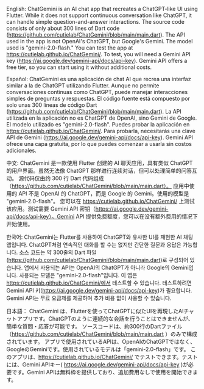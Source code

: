English:
ChatGemini is an AI chat app that recreates a ChatGPT-like UI using Flutter. While it does not support continuous conversation like ChatGPT, it can handle simple question-and-answer interactions. The source code consists of only about 300 lines of Dart code (https://github.com/cutielab/ChatGemini/blob/main/main.dart). The API used in the app is not OpenAI's ChatGPT, but Google's Gemini. The model used is "gemini-2.0-flash." You can test the app at https://cutielab.github.io/ChatGemini/. To test, you will need a Gemini API key (https://ai.google.dev/gemini-api/docs/api-key). Gemini API offers a free tier, so you can start using it without additional costs.

Español:
ChatGemini es una aplicación de chat AI que recrea una interfaz similar a la de ChatGPT utilizando Flutter. Aunque no permite conversaciones continuas como ChatGPT, puede manejar interacciones simples de preguntas y respuestas. El código fuente está compuesto por solo unas 300 líneas de código Dart (https://github.com/cutielab/ChatGemini/blob/main/main.dart). La API utilizada en la aplicación no es ChatGPT de OpenAI, sino Gemini de Google. El modelo utilizado es "gemini-2.0-flash". Puedes probar la aplicación en https://cutielab.github.io/ChatGemini/. Para probarla, necesitarás una clave API de Gemini (https://ai.google.dev/gemini-api/docs/api-key). Gemini API ofrece una capa gratuita, por lo que puedes comenzar a usarla sin costos adicionales.

中文:
ChatGemini 是一款使用 Flutter 创建的 AI 聊天应用，具有类似 ChatGPT 的用户界面。虽然无法像 ChatGPT 那样进行连续对话，但可以处理简单的问答互动。 源代码仅由约 300 行 Dart 代码组成（https://github.com/cutielab/ChatGemini/blob/main/main.dart）。 应用中使用的 API 不是 OpenAI 的 ChatGPT，而是 Google 的 Gemini。使用的模型是 "gemini-2.0-flash"。 您可以在 https://cutielab.github.io/ChatGemini/ 上测试该应用。测试需要 Gemini API 密钥（https://ai.google.dev/gemini-api/docs/api-key）。Gemini API 提供免费额度，您可以在没有额外费用的情况下开始使用。

한국어:
ChatGemini는 Flutter를 사용하여 ChatGPT와 유사한 UI를 재현한 AI 채팅 앱입니다. ChatGPT처럼 연속적인 대화를 할 수는 없지만 간단한 질문과 응답은 가능합니다. 소스 코드는 약 300줄의 Dart 파일(https://github.com/cutielab/ChatGemini/blob/main/main.dart)로 구성되어 있습니다. 앱에서 사용되는 API는 OpenAI의 ChatGPT가 아니라 Google의 Gemini입니다. 사용되는 모델은 "gemini-2.0-flash"입니다. 이 앱은 https://cutielab.github.io/ChatGemini/에서 테스트할 수 있습니다. 테스트하려면 Gemini API 키(https://ai.google.dev/gemini-api/docs/api-key)가 필요합니다. Gemini API는 무료 요금제를 제공하며 추가 비용 없이 사용할 수 있습니다.

日本語：
ChatGemini は、Flutterを使ってChatGPTに似たUIを再現したAIチャットアプリです。ChatGPTのように連続的な会話を行うことはできませんが、簡単な質問・応答が可能です。
ソースコードは、約300行のDartファイル（https://github.com/cutielab/ChatGemini/blob/main/main.dart ）のみで構成されています。
アプリで使用されているAPIは、OpenAIのChatGPTではなく、GoogleのGeminiです。使用されているモデルは「gemini-2.0-flash」です。
このアプリは、https://cutielab.github.io/ChatGemini/ でテストできます。テストには、Gemini APIキー( https://ai.google.dev/gemini-api/docs/api-key )が必要です。Gemini APIは無料枠を提供しており、追加費用なしで使用を開始できます。
